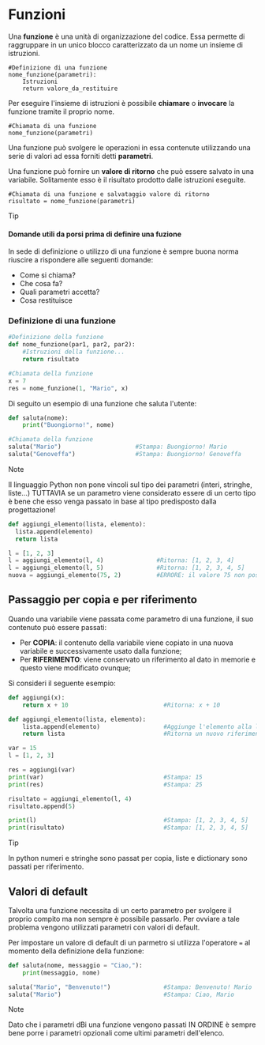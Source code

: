 # Funzioni

Una **funzione** è una unità di organizzazione del codice. Essa permette di raggruppare in un unico blocco caratterizzato da
un nome un insieme di istruzioni.

```
#Definizione di una funzione
nome_funzione(parametri):
    Istruzioni
    return valore_da_restituire
```

Per eseguire l'insieme di istruzioni è possibile **chiamare** o **invocare** la funzione tramite il proprio nome.

```
#Chiamata di una funzione
nome_funzione(parametri)
```

Una funzione può svolgere le operazioni in essa contenute utilizzando una serie di valori ad essa forniti detti **parametri**.

Una funzione può fornire un **valore di ritorno** che può essere salvato in una variabile. Solitamente esso è il risultato prodotto dalle istruzioni eseguite.

```
#Chiamata di una funzione e salvataggio valore di ritorno
risultato = nome_funzione(parametri)
```

>[!TIP]
> #### Domande utili da porsi prima di definire una fuzione
> In sede di definizione o utilizzo di una funzione è sempre buona norma riuscire a rispondere alle seguenti domande:
> * Come si chiama?
> * Che cosa fa?
> * Quali parametri accetta?
> * Cosa restituisce

### Definizione di una funzione

```python
#Definizione della funzione
def nome_funzione(par1, par2, par2):
    #Istruzioni della funzione...
    return risultato

#Chiamata della funzione
x = 7
res = nome_funzione(1, "Mario", x)
```

Di seguito un esempio di una funzione che saluta l'utente:

```python
def saluta(nome):
    print("Buongiorno!", nome)

#Chiamata della funzione
saluta("Mario")                     #Stampa: Buongiorno! Mario
saluta("Genoveffa")                 #Stampa: Buongiorno! Genoveffa
```

>[!NOTE]
> Il linguaggio Python non pone vincoli sul tipo dei parametri (interi, stringhe, liste...) TUTTAVIA se un parametro viene
> considerato essere di un certo tipo è bene che esso venga passato in base al tipo predisposto dalla progettazione!
>
> ```python
> def aggiungi_elemento(lista, elemento):
>   lista.append(elemento)
>   return lista
> 
> l = [1, 2, 3]
> l = aggiungi_elemento(l, 4)               #Ritorna: [1, 2, 3, 4]
> l = aggiungi_elemento(l, 5)               #Ritorna: [1, 2, 3, 4, 5]
> nuova = aggiungi_elemento(75, 2)          #ERRORE: il valore 75 non possiede il metodo .append()
> ```

## Passaggio per copia e per riferimento

Quando una variabile viene passata come parametro di una funzione, il suo contenuto può essere passati:

* Per **COPIA**: il contenuto della variabile viene copiato in una nuova variabile e successivamente usato dalla funzione;
* Per **RIFERIMENTO**: viene conservato un riferimento al dato in memorie e questo viene modificato ovunque;

Si consideri il seguente esempio:

```python
def aggiungi(x):
    return x + 10                           #Ritorna: x + 10

def aggiungi_elemento(lista, elemento):
    lista.append(elemento)                  #Aggiunge l'elemento alla lista l
    return lista                            #Ritorna un nuovo riferimento alla lista l

var = 15
l = [1, 2, 3]

res = aggiungi(var)
print(var)                                  #Stampa: 15
print(res)                                  #Stampa: 25

risultato = aggiungi_elemento(l, 4)
risultato.append(5)

print(l)                                    #Stampa: [1, 2, 3, 4, 5]
print(risultato)                            #Stampa: [1, 2, 3, 4, 5]
```

>[!TIP]
> In python numeri e stringhe sono passat per copia, liste e dictionary sono passati per riferimento.

## Valori di default

Talvolta una funzione necessita di un certo parametro per svolgere il proprio compito ma non sempre è possibile passarlo.
Per ovviare a tale problema vengono utilizzati parametri con valori di default.

Per impostare un valore di default di un parmetro si utilizza l'operatore `=` al momento della definizione della funzione:

```python
def saluta(nome, messaggio = "Ciao,"):
    print(messaggio, nome)

saluta("Mario", "Benvenuto!")               #Stampa: Benvenuto! Mario
saluta("Mario")                             #Stampa: Ciao, Mario
```

>[!NOTE]
> Dato che i parametri dBi una funzione vengono passati IN ORDINE è sempre bene porre i parametri opzionali come ultimi  parametri dell'elenco.